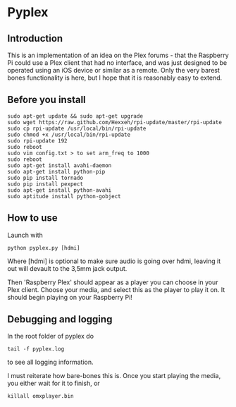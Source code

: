 # Pyplex

## Introduction

This is an implementation of an idea on the Plex forums - that the Raspberry Pi
could use a Plex client that had no interface, and was just designed to be 
operated using an iOS device or similar as a remote. Only the very barest bones
functionality is here, but I hope that it is reasonably easy to extend.

## Before you install

	sudo apt-get update && sudo apt-get upgrade
	sudo wget https://raw.github.com/Hexxeh/rpi-update/master/rpi-update
	sudo cp rpi-update /usr/local/bin/rpi-update
	sudo chmod +x /usr/local/bin/rpi-update 
	sudo rpi-update 192
	sudo reboot
	sudo vim config.txt > to set arm_freq to 1000
	sudo reboot
	sudo apt-get install avahi-daemon
	sudo apt-get install python-pip
	sudo pip install tornado
	sudo pip install pexpect
	sudo apt-get install python-avahi 
	sudo aptitude install python-gobject
	
## How to use

Launch with 

    python pyplex.py [hdmi]

Where [hdmi] is optional to make sure audio is going
over hdmi, leaving it out will devault to the 3,5mm jack output.

Then 'Raspberry Plex' should appear as a player you can choose in your Plex
client. Choose your media, and select this as the player to play it on. It should 
begin playing on your Raspberry Pi! 

## Debugging and logging

In the root folder of pyplex do
	
	tail -f pyplex.log

to see all logging information.

I must reiterate how bare-bones this is. Once you start playing the media, you either
wait for it to finish, or 
    
    killall omxplayer.bin